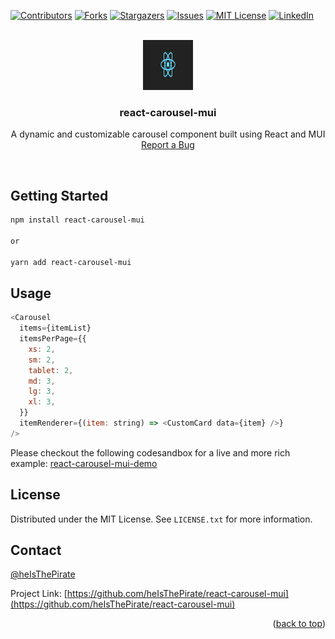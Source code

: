 <div id="top"></div>

<!--
*** I'm using markdown "reference style" links for readability.
*** Reference links are enclosed in brackets [ ] instead of parentheses ( ).
*** See the bottom of this document for the declaration of the reference variables
*** for contributors-url, forks-url, etc. This is an optional, concise syntax you may use.
*** https://www.markdownguide.org/basic-syntax/#reference-style-links
-->

[![Contributors][contributors-shield]][contributors-url]
[![Forks][forks-shield]][forks-url]
[![Stargazers][stars-shield]][stars-url]
[![Issues][issues-shield]][issues-url]
[![MIT License][license-shield]][license-url]
[![LinkedIn][linkedin-shield]][linkedin-url]

<!-- PROJECT LOGO -->
<br />
<div align="center">
  <a href="https://github.com/heIsThePirate/react-carousel-mui">
    <img src="images/react-logo.png" alt="Logo" width="80" height="80">
  </a>

<h3 align="center">react-carousel-mui</h3>

  <p align="center">
    A dynamic and customizable carousel component built using React and MUI
    <br />
    <a href="https://github.com/heIsThePirate/react-carousel-mui/issues">Report a Bug</a>
  </p>
</div>

<br />

<!-- GETTING STARTED -->

## Getting Started

```sh
npm install react-carousel-mui

or

yarn add react-carousel-mui
```

## Usage

```javascript
<Carousel
  items={itemList}
  itemsPerPage={{
    xs: 2,
    sm: 2,
    tablet: 2,
    md: 3,
    lg: 3,
    xl: 3,
  }}
  itemRenderer={(item: string) => <CustomCard data={item} />}
/>
```

Please checkout the following codesandbox for a live and more rich example: [react-carousel-mui-demo](https://codesandbox.io/s/react-carousel-mui-demo-7m0x3y)


<!-- LICENSE -->

## License

Distributed under the MIT License. See `LICENSE.txt` for more information.

<!-- CONTACT -->

## Contact

[@heIsThePirate](mohitsingh1997@gmail.com)

Project Link: [https://github.com/heIsThePirate/react-carousel-mui](https://github.com/heIsThePirate/react-carousel-mui)

<p align="right">(<a href="#top">back to top</a>)</p>

<!-- MARKDOWN LINKS & IMAGES -->
<!-- https://www.markdownguide.org/basic-syntax/#reference-style-links -->

[contributors-shield]: https://img.shields.io/github/contributors/heIsThePirate/react-carousel-mui.svg?style=for-the-badge
[contributors-url]: https://github.com/heIsThePirate/react-carousel-mui/graphs/contributors
[forks-shield]: https://img.shields.io/github/forks/heIsThePirate/react-carousel-mui.svg?style=for-the-badge
[forks-url]: https://github.com/heIsThePirate/react-carousel-mui/network/members
[stars-shield]: https://img.shields.io/github/stars/heIsThePirate/react-carousel-mui.svg?style=for-the-badge
[stars-url]: https://github.com/heIsThePirate/react-carousel-mui/stargazers
[issues-shield]: https://img.shields.io/github/issues/heIsThePirate/react-carousel-mui.svg?style=for-the-badge
[issues-url]: https://github.com/heIsThePirate/react-carousel-mui/issues
[license-shield]: https://img.shields.io/github/license/heIsThePirate/react-carousel-mui.svg?style=for-the-badge
[license-url]: https://github.com/heIsThePirate/react-carousel-mui/blob/master/LICENSE.txt
[linkedin-shield]: https://img.shields.io/badge/-LinkedIn-black.svg?style=for-the-badge&logo=linkedin&colorB=555
[linkedin-url]: https://linkedin.com/in/mohitsingh97
[product-screenshot]: images/screenshot.png
